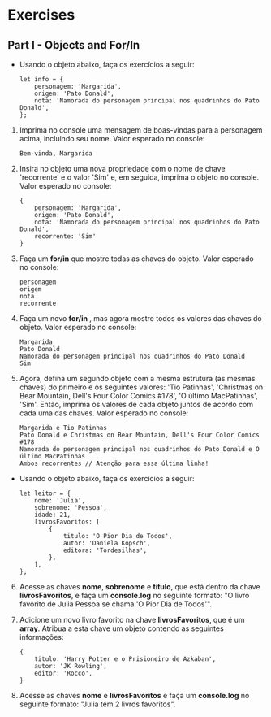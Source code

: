 # Exercises

## Part I - Objects and For/In

* Usando o objeto abaixo, faça os exercícios a seguir:

    ```
    let info = {
        personagem: 'Margarida',
        origem: 'Pato Donald',
        nota: 'Namorada do personagem principal nos quadrinhos do Pato Donald',
    };
    ```

1. Imprima no console uma mensagem de boas-vindas para a personagem acima, incluindo seu nome. Valor esperado no console:

    `Bem-vinda, Margarida`

2. Insira no objeto uma nova propriedade com o nome de chave 'recorrente' e o valor 'Sim' e, em seguida, imprima o objeto no console. Valor esperado no console:

    ```
    {
        personagem: 'Margarida',
        origem: 'Pato Donald',
        nota: 'Namorada do personagem principal nos quadrinhos do Pato Donald',
        recorrente: 'Sim'
    }
    ```

3. Faça um **for/in** que mostre todas as chaves do objeto. Valor esperado no console:

    ```
    personagem
    origem
    nota
    recorrente
    ```

4. Faça um novo **for/in** , mas agora mostre todos os valores das chaves do objeto. Valor esperado no console:

    ```
    Margarida
    Pato Donald
    Namorada do personagem principal nos quadrinhos do Pato Donald
    Sim
    ```

5. Agora, defina um segundo objeto com a mesma estrutura (as mesmas chaves) do primeiro e os seguintes valores: 'Tio Patinhas', 'Christmas on Bear Mountain, Dell's Four Color Comics #178', 'O último MacPatinhas', 'Sim'. Então, imprima os valores de cada objeto juntos de acordo com cada uma das chaves. Valor esperado no console:

    ```    
    Margarida e Tio Patinhas
    Pato Donald e Christmas on Bear Mountain, Dell's Four Color Comics #178
    Namorada do personagem principal nos quadrinhos do Pato Donald e O último MacPatinhas
    Ambos recorrentes // Atenção para essa última linha!
    ```
* Usando o objeto abaixo, faça os exercícios a seguir:

    ```
    let leitor = {
        nome: 'Julia',
        sobrenome: 'Pessoa',
        idade: 21,
        livrosFavoritos: [
            {
                titulo: 'O Pior Dia de Todos',
                autor: 'Daniela Kopsch',
                editora: 'Tordesilhas',
            },
        ],
    };
    ```

6. Acesse as chaves **nome**, **sobrenome** e **titulo**, que está dentro da chave **livrosFavoritos**, e faça um **console.log** no seguinte formato: "O livro favorito de Julia Pessoa se chama 'O Pior Dia de Todos'".

7. Adicione um novo livro favorito na chave **livrosFavoritos**, que é um **array**. Atribua a esta chave um objeto contendo as seguintes informações:

    ```
    {
        titulo: 'Harry Potter e o Prisioneiro de Azkaban',
        autor: 'JK Rowling',
        editor: 'Rocco',
    }
    ```

8. Acesse as chaves **nome** e **livrosFavoritos** e faça um **console.log** no seguinte formato: "Julia tem 2 livros favoritos".
